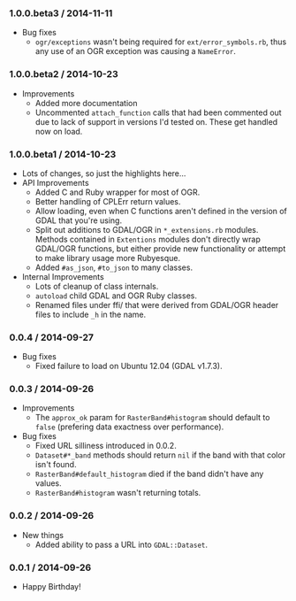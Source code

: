 ### 1.0.0.beta3 / 2014-11-11

* Bug fixes
    * `ogr/exceptions` wasn't being required for `ext/error_symbols.rb`, thus
      any use of an OGR exception was causing a `NameError`.

### 1.0.0.beta2 / 2014-10-23

* Improvements
    * Added more documentation
    * Uncommented `attach_function` calls that had been commented out due to
      lack of support in versions I'd tested on.  These get handled now on load.

### 1.0.0.beta1 / 2014-10-23

* Lots of changes, so just the highlights here...
* API Improvements
    * Added C and Ruby wrapper for most of OGR.
    * Better handling of CPLErr return values.
    * Allow loading, even when C functions aren't defined in the version of
      GDAL that you're using.
    * Split out additions to GDAL/OGR in `*_extensions.rb` modules.  Methods
      contained in `Extentions` modules don't directly wrap GDAL/OGR functions,
      but either provide new functionality or attempt to make library usage more
      Rubyesque.
    * Added `#as_json`, `#to_json` to many classes.
* Internal Improvements
    * Lots of cleanup of class internals.
    * `autoload` child GDAL and OGR Ruby classes.
    * Renamed files under ffi/ that were derived from GDAL/OGR header files to
      include `_h` in the name.

### 0.0.4 / 2014-09-27

* Bug fixes
    * Fixed failure to load on Ubuntu 12.04 (GDAL v1.7.3).

### 0.0.3 / 2014-09-26

* Improvements
    * The `approx_ok` param for `RasterBand#histogram` should default to
      `false` (prefering data exactness over performance).
* Bug fixes
    * Fixed URL silliness introduced in 0.0.2.
    * `Dataset#*_band` methods should return `nil` if the band with that color
      isn't found.
    * `RasterBand#default_histogram` died if the band didn't have any values.
    * `RasterBand#histogram` wasn't returning totals.


### 0.0.2 / 2014-09-26

* New things
    * Added ability to pass a URL into `GDAL::Dataset`.

### 0.0.1 / 2014-09-26

* Happy Birthday!
